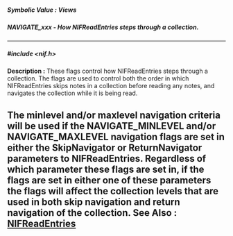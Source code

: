 ##### Symbolic Value : Views
##### NAVIGATE_xxx - How NIFReadEntries steps through a collection.
---
##### #include <nif.h>
**Description :**
These flags control how NIFReadEntries steps through a collection. The flags 
are used to control both the order in which NIFReadEntries skips notes in a 
collection before reading any notes, and navigates the collection while it is 
being read.

The minlevel and/or maxlevel navigation criteria will be used if the 
NAVIGATE_MINLEVEL and/or NAVIGATE_MAXLEVEL navigation flags are set in either 
the SkipNavigator or ReturnNavigator parameters to NIFReadEntries.  Regardless 
of which parameter these flags are set in, if the flags are set in either one 
of these parameters the flags will affect the collection levels that are used 
in both skip navigation and return navigation of the collection.
**See Also :**
[NIFReadEntries](D:/md_files/NIFReadEntries.md)
---
